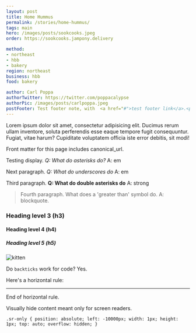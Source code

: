 ```yaml
---
layout: post
title: Home Hummus
permalink: /stories/home-hummus/
tags: main
hero: /images/posts/sookcooks.jpeg
order: https://sookcooks.jampony.delivery

method:
- northeast
- hbb
- bakery
region: northeast
business: hbb
food: bakery

author: Carl Poppa
authorTwitter: https://twitter.com/poppacalypse
authorPic: /images/posts/carlpoppa.jpeg
postFooter: Test footer note, with  <a href="#">test footer link</a>.<p>Next paragraph. Front matter cannot have spaces, but can include HTML elements like `p` to create paragraphs.</p>
---
```


Lorem ipsum dolor sit amet, consectetur adipisicing elit. Ducimus rerum ullam inventore, soluta perferendis esse eaque tempore fugit consequuntur. Fugiat, vitae harum? Cupiditate voluptatem officia iste error debitis, sit modi!

Front matter for this page includes canonical_url.

Testing display. *Q: What do asterisks do?* A: em

Next paragraph. _Q: What do underscores do_ A: em

Third paragraph. **Q: What do double asterisks do** A: strong

> Fourth paragraph. What does a 'greater than' symbol do. A: blockquote.

### Heading level 3 (h3)

#### Heading level 4 (h4)

##### Heading level 5 (h5)

<img src="https://placekitten.com/g/500/200" alt="kitten">

Do `backticks` work for code? Yes.

Here's a horizontal rule:

---

End of horizontal rule.

Visually hide content meant only for screen readers.

`.sr-only {
    position: absolute;
    left: -10000px;
    width: 1px;
    height: 1px;
    top: auto;
    overflow: hidden;
  }`
